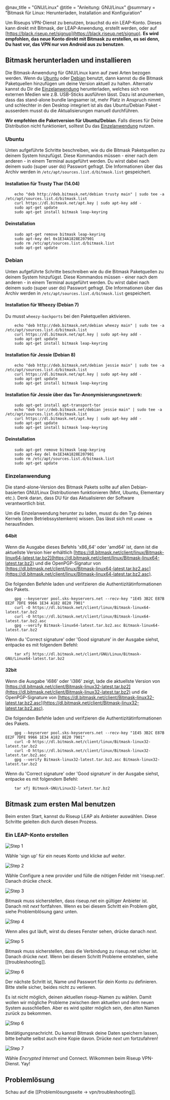 @nav_title = "GNU/Linux"
@title = "Anleitung: GNU/Linux"
@summary = "Bitmask für Linux: Herunterladen, Installation and Konfiguration"

Um Riseups VPN-Dienst zu benutzen, brauchst du ein LEAP-Konto. Dieses kann direkt mit Bitmask, der LEAP-Anwendung, erstellt werden, oder auf [https://black.riseup.net/signup](https://black.riseup.net/signup). **Es wird empfohlen, das neue Konto direkt mit Bitmask zu erstellen, es sei denn, Du hast vor, das VPN nur von Android aus zu benutzen**.

## Bitmask herunterladen und installieren

Die Bitmask-Anwendung für GNU/Linux kann auf zwei Arten bezogen werden. Wenn du [Ubuntu](#ubuntu) oder [Debian](#debian) benutzt, dann kannst du die Bitmask Paketquellen hinzufügen um deine Version aktuell zu halten. Alternativ kannst du Dir die [Einzelanwendung](#Einzelanwendung) herunterladen, welches sich von externen Medien wie z.B. USB-Sticks ausführen lässt. Dazu ist anzumerken, dass das stand-alone bundle langsamer ist, mehr Platz in Anspruch nimmt und schlechter in den Desktop integriert ist als das Ubuntu/Debian Paket - ausserdem musst du die Aktualisierungen manuell durchführen.

**Wir empfehlen die Paketversion für Ubuntu/Debian**. Falls dieses für Deine Distribution nicht funktioniert, solltest Du das [Einzelanwendung](#Einzelanwendung) nutzen.

### Ubuntu

Unten aufgeführte Schritte beschreiben, wie du die Bitmask Paketquellen zu deinem System hinzufügst. Diese Kommandos müssen - einer nach dem anderen - in einem Terminal ausgeführt werden. Du wirst dabei nach deinem sudo (super user do) Passwort gefragt. Die Informationen über das Archiv werden in `/etc/apt/sources.list.d/bitmask.list` gespeichert.

#### Installation für Trusty Thar (14.04)

        echo "deb http://deb.bitmask.net/debian trusty main" | sudo tee -a /etc/apt/sources.list.d/bitmask.list
        curl https://dl.bitmask.net/apt.key | sudo apt-key add -
        sudo apt-get update
        sudo apt-get install bitmask leap-keyring

#### Deinstallation

        sudo apt-get remove bitmask leap-keyring
        sudo apt-key del 0x1E34A1828E207901
        sudo rm /etc/apt/sources.list.d/bitmask.list
        sudo apt-get update

### Debian

Unten aufgeführte Schritte beschreiben wie du die Bitmask Paketquellen zu deinem System hinzufügst. Diese Kommandos müssen - einer nach dem anderen - in einem Terminal ausgeführt werden. Du wirst dabei nach deinem sudo (super user do) Passwort gefragt. Die Informationen über das Archiv werden in `/etc/apt/sources.list.d/bitmask.list` gespeichert.

#### Installation für Wheezy (Debian 7)

Du musst `wheezy-backports` bei den Paketquellen aktivieren.

        echo "deb http://deb.bitmask.net/debian wheezy main" | sudo tee -a /etc/apt/sources.list.d/bitmask.list
        curl https://dl.bitmask.net/apt.key | sudo apt-key add -
        sudo apt-get update
        sudo apt-get install bitmask leap-keyring

#### Installation für Jessie (Debian 8)

        echo "deb http://deb.bitmask.net/debian jessie main" | sudo tee -a /etc/apt/sources.list.d/bitmask.list
        curl https://dl.bitmask.net/apt.key | sudo apt-key add -
        sudo apt-get update
        sudo apt-get install bitmask leap-keyring

#### Installation für Jessie über das Tor-Anonymisierungsnetzwerk:

        sudo apt-get install apt-transport-tor
        echo "deb tor://deb.bitmask.net/debian jessie main" | sudo tee -a /etc/apt/sources.list.d/bitmask.list
        curl https://dl.bitmask.net/apt.key | sudo apt-key add -
        sudo apt-get update
        sudo apt-get install bitmask leap-keyring

#### Deinstallation

        sudo apt-get remove bitmask leap-keyring
        sudo apt-key del 0x1E34A1828E207901
        sudo rm /etc/apt/sources.list.d/bitmask.list
        sudo apt-get update

### Einzelanwendung

Die stand-alone-Version des Bitmask Pakets sollte auf allen Debian-basierten GNU/Linux Distributionen funktionieren (Mint, Ubuntu, Elementary etc.). Denk daran, dass DU für das Aktualisieren der Software verantwortlich bist.

Um die Einzelanwendung herunter zu laden, musst du den Typ deines Kernels (dem Betriebssystemkern) wissen. Das lässt sich mit `uname -m` herausfinden.

#### 64bit

Wenn die Ausgabe dieses Befehls 'x86_64' oder 'amd64' ist, dann ist die aktuellste Version hier erhältlich [https://dl.bitmask.net/client/linux/Bitmask-linux64-latest.tar.bz2](https://dl.bitmask.net/client/linux/Bitmask-linux64-latest.tar.bz2) und die OpenPGP-Signatur von [https://dl.bitmask.net/client/linux/Bitmask-linux64-latest.tar.bz2.asc](https://dl.bitmask.net/client/linux/Bitmask-linux64-latest.tar.bz2.asc).

Die folgenden Befehle laden und verifzieren die Authentizitätinformationen des Pakets.

        gpg --keyserver pool.sks-keyservers.net --recv-key "1E45 3B2C E87B EE2F 7DFE 9966 1E34 A182 8E20 7901"
        curl -O https://dl.bitmask.net/client/linux/Bitmask-linux64-latest.tar.bz2
        curl -O https://dl.bitmask.net/client/linux/Bitmask-linux64-latest.tar.bz2.asc
        gpg --verify Bitmask-linux64-latest.tar.bz2.asc Bitmask-linux64-latest.tar.bz2

Wenn du 'Correct signature' oder 'Good signature' in der Ausgabe siehst, entpacke es mit folgendem Befehl:

        tar xfj https://dl.bitmask.net/client/GNU/Linux/Bitmask-GNU/Linux64-latest.tar.bz2

#### 32bit

Wenn die Ausgabe 'i686' oder 'i386' zeigt, lade die aktuellste Version von [https://dl.bitmask.net/client/Bitmask-linux32-latest.tar.bz2](https://dl.bitmask.net/client/Bitmask-linux32-latest.tar.bz2) und die OpenPGP-Signature von [https://dl.bitmask.net/client/Bitmask-linux32-latest.tar.bz2.asc](https://dl.bitmask.net/client/Bitmask-linux32-latest.tar.bz2.asc). 

Die folgenden Befehle laden und verifzieren die Authentizitätinformationen des Pakets.

        gpg --keyserver pool.sks-keyservers.net --recv-key "1E45 3B2C E87B EE2F 7DFE 9966 1E34 A182 8E20 7901"
        curl -O https://dl.bitmask.net/client/linux/Bitmask-linux32-latest.tar.bz2
        curl -O https://dl.bitmask.net/client/linux/Bitmask-linux32-latest.tar.bz2.asc
        gpg --verify Bitmask-linux32-latest.tar.bz2.asc Bitmask-linux32-latest.tar.bz2

Wenn du 'Correct signature' oder 'Good signature' in der Ausgabe siehst, entpacke es mit folgendem Befehl:

        tar xfj Bitmask-GNU/Linux32-latest.tar.bz2

## Bitmask zum ersten Mal benutzen

Beim ersten Start, kannst du Riseup LEAP als Anbieter auswählen. Diese Schritte geleiten dich durch diesen Prozess.

### Ein LEAP-Konto erstellen

![Step 1](Bitmask-1.png)

Wähle 'sign up' für ein neues Konto und klicke auf *weiter*.

![Step 2](Bitmask-2.png)

Wähle Configure a new provider und fülle die nötigen Felder mit 'riseup.net'. Danach drücke *check*.

![Step 3](Bitmask-3.png)

Bitmask muss sicherstellen, dass riseup.net ein gültiger Anbieter ist. Danach mit *next* fortfahren. Wenn es bei diesem Schritt ein Problem gibt, siehe Problemblösung ganz unten.

![Step 4](Bitmask-4.png)

Wenn alles gut läuft, wirst du dieses Fenster sehen, drücke danach *next*.

![Step 5](Bitmask-5.png)

Bitmask muss sicherstellen, dass die Verbindung zu riseup.net sicher ist. Danach drücke *next*. Wenn bei diesem Schritt Probleme entstehen, siehe [[troubleshooting]].

![Step 6](Bitmask-6.png)

Der nächste Schritt ist, Name und Passwort für dein Konto zu definieren. Bitte stelle sicher, beides nicht zu verlieren.

Es ist nicht möglich, deinen aktuellen riseup-Namen zu wählen. Damit wollen wir mögliche Probleme zwischen dem aktuellen und dem neuen System ausschließen. Aber es wird später möglich sein, den alten Namen zurück zu bekommen.

![Step 6](Bitmask-7.png)

Bestätigungsnachricht. Du kannst Bitmask deine Daten speichern lassen, bitte behalte selbst auch eine Kopie davon. Drücke *next* um fortzufahren!

![Step 7](Bitmask-8.png)

Wähle *Encrypted Internet* und Connect. Wilkommen beim Riseup VPN-Dienst. Yay!

## Problemlösung

Schau auf die [[Problemlösungsseite -> vpn/troubleshooting]].
